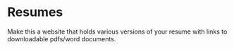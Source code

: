 # Resumes

Make this a website that holds various versions of your resume with links to downloadable pdfs/word documents.
